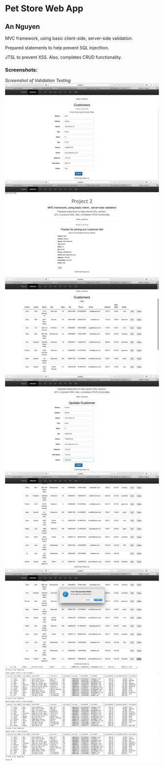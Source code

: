 # Pet Store Web App

## An Nguyen

MVC framework, using basic client-side, server-side validation.

Prepared statements to help prevent SQL injecttion.

JTSL to prevent XSS. Also, completes CRUD functionality.

### Screenshots:

*Screenshot of Validation Testing*
![Valid User Form Entry](images/add.png?raw=true)
![Passed Validation](images/thanks.png?raw=true)
![Display Data](images/display.png?raw=true)
![Modify Form](images/modify.png?raw=true)
![Modified Data](images/updated.png?raw=true)
![Delete Warning](images/delete.png?raw=true)
![Associated Database Changes](images/tables.png?raw=true)
